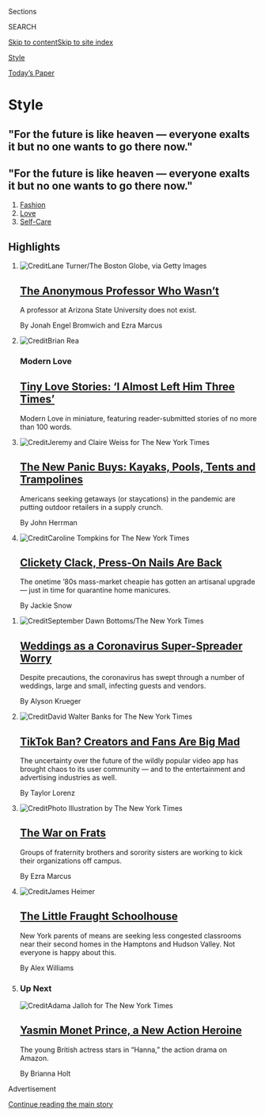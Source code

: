 <div id="app">

<div>

<div class="NYTAppHideMasthead css-zz1s19 e1suatyy0">

<div class="section css-ui9rw0 e1suatyy2">

<div class="css-11hrj97 er09x8g0">

<div class="css-6n7j50">

</div>

<span class="css-1dv1kvn">Sections</span>

<div class="css-10488qs">

<span class="css-1dv1kvn">SEARCH</span>

</div>

[Skip to content](#site-content)[Skip to site
index](#site-index)

</div>

<div id="masthead-section-label" class="css-1fnb9ct eaxe0e00">

[Style](https://www.nytimes3xbfgragh.onion/section/style)

</div>

<div class="css-10698na e1huz5gh0">

</div>

</div>

<div id="masthead-bar-one" class="section hasLinks css-15hmgas e1csuq9d3">

<div class="css-uqyvli e1csuq9d0">

</div>

<div class="css-1uqjmks e1csuq9d1">

</div>

<div class="css-9e9ivx">

[](https://myaccount.nytimes3xbfgragh.onion/auth/login?response_type=cookie&client_id=vi)

</div>

<div class="css-1bvtpon e1csuq9d2">

[Today’s
Paper](https://www.nytimes3xbfgragh.onion/section/todayspaper)

</div>

</div>

</div>

</div>

<div data-aria-hidden="false">

<div id="site-content" data-role="main">

<div id="collection-style" class="section css-15h4p1b e9abtgs0">

<div class="css-1j21atc e1svk9qx1">

<div class="css-fmiefx e1svk9qx2">

<div class="css-1hk7r2m eu54l5x0">

<div id="sponsor-wrapper" class="css-7a1pgi eaca97t0" type="sponsor" hidden="">

<div id="sponsor-slug" class="css-1l4mleb eaca97t1" hidden="">

Supported by

</div>

[Continue reading the main
story](#after-sponsor)

<div id="sponsor" class="ad sponsor-wrapper" style="text-align:left;height:100%;display:block">

</div>

<div id="after-sponsor">

</div>

</div>

</div>

</div>

<div class="css-nfcc9b e1svk9qx3">

<div class="css-vl9dhg e1svk9qx5">

<div class="css-1nrhkj6 e1svk9qx6">

# Style

<div class="follow-button-placeholder" data-collection-id="">

</div>

</div>

## <span>"For the future is like heaven — everyone exalts it but no one wants to go there now."</span>

</div>

</div>

## <span>"For the future is like heaven — everyone exalts it but no one wants to go there now."</span>

</div>

1.  [Fashion](/section/fashion)
2.  [Love](/section/style/love)
3.  [Self-Care](/section/style/self-care)

<div class="css-4svvz1 ekkqrpp0">

<div id="collection-highlights-container" class="section css-18l1u7x e46isfb1">

<div class="template-1 css-gfgt40 ekkqrpp1">

## Highlights

1.  ![<span class="css-kvjpws e1oaj3zl2"><span class="css-1dv1kvn">Credit</span>Lane
    Turner/The Boston Globe, via Getty
    Images</span>](https://static01.graylady3jvrrxbe.onion/images/2020/08/04/fashion/04McLaughlin/04McLaughlin-jumbo.jpg)
    
    <div class="css-gjijuv">
    
    ## [The Anonymous Professor Who Wasn’t](/2020/08/04/style/college-coronavirus-hoax.html)
    
    A professor at Arizona State University does not
    exist.
    
    <span class="css-me3p27"></span><span class="css-1dydysp e4e4i5l3"></span><span class="css-9voj2j">By
    <span class="css-1baulvz" itemprop="name">Jonah Engel
    Bromwich</span> and
    <span class="css-1baulvz last-byline" itemprop="name">Ezra
    Marcus</span></span>
    
    </div>

2.  ![<span class="css-1nk1g0h e1oaj3zl2"><span class="css-1dv1kvn">Credit</span>Brian
    Rea</span>](https://static01.graylady3jvrrxbe.onion/images/2020/07/29/fashion/00TINYLOVE-ILLO2/00TINYLOVE-ILLO2-videoLarge.jpg)
    
    <div class="css-10wtrbd">
    
    ### Modern Love
    
    ## [Tiny Love Stories: ‘I Almost Left Him Three Times’](/2020/08/04/style/tiny-modern-love-stories-coronavirus-i-almost-left-him.html)
    
    Modern Love in miniature, featuring reader-submitted stories of no
    more than 100
    words.
    
    <span class="css-me3p27"></span>
    
    </div>

3.  ![<span class="css-1nk1g0h e1oaj3zl2"><span class="css-1dv1kvn">Credit</span>Jeremy
    and Claire Weiss for The New York
    Times</span>](https://static01.graylady3jvrrxbe.onion/images/2020/08/06/fashion/03BACKORDER1/03BACKORDER1-videoLarge.jpg)
    
    <div class="css-10wtrbd">
    
    ## [The New Panic Buys: Kayaks, Pools, Tents and Trampolines](/2020/08/04/style/outdoor-camping-gear-pools-backordered.html)
    
    Americans seeking getaways (or staycations) in the pandemic are
    putting outdoor retailers in a supply
    crunch.
    
    <span class="css-me3p27"></span><span class="css-1dydysp e4e4i5l3"></span><span class="css-9voj2j">By
    <span class="css-1baulvz last-byline" itemprop="name">John
    Herrman</span></span>
    
    </div>

4.  ![<span class="css-1nk1g0h e1oaj3zl2"><span class="css-1dv1kvn">Credit</span>Caroline
    Tompkins for The New York
    Times</span>](https://static01.graylady3jvrrxbe.onion/images/2020/08/04/fashion/04PRESSONNAILS3/merlin_175247889_e509bacb-806f-4895-b166-3e77f82a0e0d-videoLarge.jpg)
    
    <div class="css-10wtrbd">
    
    ## [Clickety Clack, Press-On Nails Are Back](/2020/08/04/style/self-care/press-on-nails.html)
    
    The onetime ’80s mass-market cheapie has gotten an artisanal upgrade
    — just in time for quarantine home
    manicures.
    
    <span class="css-me3p27"></span><span class="css-1dydysp e4e4i5l3"></span><span class="css-9voj2j">By
    <span class="css-1baulvz last-byline" itemprop="name">Jackie
    Snow</span></span>
    
    </div>

</div>

<div class="css-1xdhyk6 e46isfb0">

<div class="css-zk12ih ef6si7p0">

1.  ![<span class="css-1hhnwbi e1oaj3zl2"><span class="css-1dv1kvn">Credit</span>September
    Dawn Bottoms/The New York
    Times</span>](https://static01.graylady3jvrrxbe.onion/images/2020/07/28/fashion/00CovidSpreadingWeddings1/00CovidSpreadingWeddings1-videoLarge.jpg)
    
    <div class="css-10wtrbd">
    
    ## [Weddings as a Coronavirus Super-Spreader Worry](/2020/08/04/fashion/weddings/weddings-as-covid-super-spreaders.html)
    
    Despite precautions, the coronavirus has swept through a number of
    weddings, large and small, infecting guests and
    vendors.
    
    <span class="css-me3p27"></span><span class="css-1dydysp e4e4i5l3"></span><span class="css-9voj2j">By
    <span class="css-1baulvz last-byline" itemprop="name">Alyson
    Krueger</span></span>
    
    </div>

2.  ![<span class="css-1hhnwbi e1oaj3zl2"><span class="css-1dv1kvn">Credit</span>David
    Walter Banks for The New York
    Times</span>](https://static01.graylady3jvrrxbe.onion/images/2020/08/03/fashion/03TIKTOK-BAN-jp/03TIKTOK-BAN-jp-videoLarge-v2.jpg)
    
    <div class="css-10wtrbd">
    
    ## [TikTok Ban? Creators and Fans Are Big Mad](/2020/08/02/style/tiktok-ban-threat-trump.html)
    
    The uncertainty over the future of the wildly popular video app has
    brought chaos to its user community — and to the entertainment and
    advertising industries as
    well.
    
    <span class="css-me3p27"></span><span class="css-1dydysp e4e4i5l3"></span><span class="css-9voj2j">By
    <span class="css-1baulvz last-byline" itemprop="name">Taylor
    Lorenz</span></span>
    
    </div>

3.  ![<span class="css-1hhnwbi e1oaj3zl2"><span class="css-1dv1kvn">Credit</span>Photo
    Illustration by The New York
    Times</span>](https://static01.graylady3jvrrxbe.onion/images/2020/08/02/fashion/01abolishfrats-promo/01abolishfrats-promo-videoLarge.jpg)
    
    <div class="css-10wtrbd">
    
    ## [The War on Frats](/2020/08/01/style/abolish-greek-life-college-frat-racism.html)
    
    Groups of fraternity brothers and sorority sisters are working to
    kick their organizations off
    campus.
    
    <span class="css-me3p27"></span><span class="css-1dydysp e4e4i5l3"></span><span class="css-9voj2j">By
    <span class="css-1baulvz last-byline" itemprop="name">Ezra
    Marcus</span></span>
    
    </div>

4.  ![<span class="css-1hhnwbi e1oaj3zl2"><span class="css-1dv1kvn">Credit</span>James
    Heimer</span>](https://static01.graylady3jvrrxbe.onion/images/2020/08/02/fashion/02HAMPTONS-SCHOOL1/02HAMPTONS-SCHOOL1-videoLarge.jpg)
    
    <div class="css-10wtrbd">
    
    ## [The Little Fraught Schoolhouse](/2020/08/01/style/wealthy-rich-parents-coronavirus-schools-hamptons.html)
    
    New York parents of means are seeking less congested classrooms near
    their second homes in the Hamptons and Hudson Valley. Not everyone
    is happy about
    this.
    
    <span class="css-me3p27"></span><span class="css-1dydysp e4e4i5l3"></span><span class="css-9voj2j">By
    <span class="css-1baulvz last-byline" itemprop="name">Alex
    Williams</span></span>
    
    </div>

5.  ### Up Next
    
    ![<span class="css-1hhnwbi e1oaj3zl2"><span class="css-1dv1kvn">Credit</span>Adama
    Jalloh for The New York
    Times</span>](https://static01.graylady3jvrrxbe.onion/images/2020/08/02/fashion/31upnext-prince2/31upnext-prince2-videoLarge.jpg)
    
    <div class="css-10wtrbd">
    
    ## [Yasmin Monet Prince, a New Action Heroine](/2020/08/01/style/yasmin-monet-prince-a-new-action-heroine.html)
    
    The young British actress stars in “Hanna,” the action drama on
    Amazon.
    
    <span class="css-me3p27"></span><span class="css-1dydysp e4e4i5l3"></span><span class="css-9voj2j">By
    <span class="css-1baulvz last-byline" itemprop="name">Brianna
    Holt</span></span>
    
    </div>

</div>

</div>

</div>

<div id="mid1-wrapper" class="css-1mn4oms eaca97t0" type="rank">

<div id="mid1-slug" class="css-1tag3rd eaca97t1">

Advertisement

</div>

[Continue reading the main
story](#after-mid1)

<div id="mid1" class="ad mid1-wrapper" style="text-align:center;height:100%;display:block">

</div>

<div id="after-mid1">

</div>

</div>

<div class="section 5-band css-jhqenn ep7jkp60">

## [NYT Parenting](/spotlight/parenting)

[More in NYT Parenting
    »](/spotlight/parenting)

1.  ![<span class="css-1hhnwbi e1oaj3zl2"><span class="css-1dv1kvn">Credit</span></span>](https://static01.graylady3jvrrxbe.onion/images/2020/06/18/autossell/Screen-Shot-2020-06-16-at-1/Screen-Shot-2020-06-16-at-1-videoLarge.png)
    
    <div class="css-10wtrbd">
    
    ## [How to Entertain Your Kids This Summer? Maybe Don’t](/2020/06/18/arts/kids-summer-activities-virus.html)
    
    You can keep your family safe and sane by encouraging old-school
    play, embarking on some D.I.Y. projects and, yes, even embracing
    boredom.
    
    <span class="css-me3p27"></span><span class="css-1dydysp e4e4i5l3"></span><span class="css-9voj2j">By
    <span class="css-1baulvz last-byline" itemprop="name">Alexis
    Soloski</span></span>
    
    </div>

2.  ![<span class="css-1hhnwbi e1oaj3zl2"><span class="css-1dv1kvn">Credit</span>Ken
    Howard/Metropolitan
    Opera</span>](https://static01.graylady3jvrrxbe.onion/images/2020/06/19/arts/kids-camp1/kids-camp1-videoLarge.jpg)
    
    <div class="css-10wtrbd">
    
    ## [Considering Camp? Bunkmates Are Out, but Creativity Reigns](/2020/06/18/arts/kids-summer-camps-virtual.html)
    
    There may not be group hikes and s’mores, but that doesn’t mean
    there won’t be adventure, songs, comedy, art and dance. Here are
    some programs taking place
    online.
    
    <span class="css-me3p27"></span><span class="css-1dydysp e4e4i5l3"></span><span class="css-9voj2j">By
    <span class="css-1baulvz last-byline" itemprop="name">Laurel
    Graeber</span></span>
    
    </div>

3.  ![<span class="css-1hhnwbi e1oaj3zl2"><span class="css-1dv1kvn">Credit</span>Carol
    Rosegg</span>](https://static01.graylady3jvrrxbe.onion/images/2020/06/19/arts/18kids-theater-2/18kids-theater-2-videoLarge.jpg)
    
    <div class="css-10wtrbd">
    
    ## [While Theaters Are Dark, These Virtual Stages Deliver Actual Fun](/2020/06/18/theater/kids-summer-theater-virtual.html)
    
    From shows based on children’s books to productions that introduce
    children to global cultures, companies are offering a range of
    options.
    
    <span class="css-me3p27"></span><span class="css-1dydysp e4e4i5l3"></span><span class="css-9voj2j">By
    <span class="css-1baulvz last-byline" itemprop="name">Laurel
    Graeber</span></span>
    
    </div>

4.  ![<span class="css-1hhnwbi e1oaj3zl2"><span class="css-1dv1kvn">Credit</span>Amber
    Ren</span>](https://static01.graylady3jvrrxbe.onion/images/2020/06/19/arts/00kids-museums-carle/00kids-museums-carle-videoLarge.jpg)
    
    <div class="css-10wtrbd">
    
    ## [Digital Field Trips: Museum Adventures Abound for Kids](/2020/06/18/arts/design/kids-museums-summer-virus.html)
    
    Cultural institutions are finding creative ways to engage young
    visitors virtually this summer, and many of the offerings are
    free.
    
    <span class="css-me3p27"></span><span class="css-1dydysp e4e4i5l3"></span><span class="css-9voj2j">By
    <span class="css-1baulvz last-byline" itemprop="name">Laurel
    Graeber</span></span>
    
    </div>

5.  ![<span class="css-1hhnwbi e1oaj3zl2"><span class="css-1dv1kvn">Credit</span>Adriana
    Bellet</span>](https://static01.graylady3jvrrxbe.onion/images/2020/06/17/multimedia/17parenting-NL-vacuum/17parenting-NL-vacuum-videoLarge.jpg)
    
    <div class="css-10wtrbd">
    
    ## [When Impulse Buys Make You Feel Safe](/2020/06/17/parenting/virus-impulse-buys.html)
    
    A toddler-sized vacuum can’t fix the world. But it can make my kid
    smile, and help soothe my
    uncertainty.
    
    <span class="css-me3p27"></span><span class="css-1dydysp e4e4i5l3"></span><span class="css-9voj2j">By
    <span class="css-1baulvz last-byline" itemprop="name">Kaitlyn
    Greenidge</span></span>
    
    </div>

</div>

<div class="section 5-band css-jhqenn ep7jkp60">

## [Love](/section/fashion/weddings)

[More in Love
    »](/section/fashion/weddings)

1.  ![<span class="css-1hhnwbi e1oaj3zl2"><span class="css-1dv1kvn">Credit</span>September
    Dawn Bottoms/The New York
    Times</span>](https://static01.graylady3jvrrxbe.onion/images/2020/07/28/fashion/00CovidSpreadingWeddings1/00CovidSpreadingWeddings1-videoLarge.jpg)
    
    <div class="css-10wtrbd">
    
    ## [Weddings as a Coronavirus Super-Spreader Worry](/2020/08/04/fashion/weddings/weddings-as-covid-super-spreaders.html)
    
    Despite precautions, the coronavirus has swept through a number of
    weddings, large and small, infecting guests and
    vendors.
    
    <span class="css-me3p27"></span><span class="css-1dydysp e4e4i5l3"></span><span class="css-9voj2j">By
    <span class="css-1baulvz last-byline" itemprop="name">Alyson
    Krueger</span></span>
    
    </div>

2.  ![<span class="css-1hhnwbi e1oaj3zl2"><span class="css-1dv1kvn">Credit</span>Sydney
    Shrewsbury</span>](https://static01.graylady3jvrrxbe.onion/images/2020/08/02/fashion/00VOWS-MackinacIsland-03/00VOWS-MackinacIsland-03-videoLarge.jpg)
    
    <div class="css-10wtrbd">
    
    ## [Their Very Own Loving Story](/2020/07/31/fashion/weddings/Renee-Knake-and-Wallace-Jefferson-wed-tribute-to-Lovings-before-them.html)
    
    Renee Knake and Wallace B. Jefferson, both lawyers, are grateful to
    Mildred Loving and Richard Loving for challenging interracial
    marriage laws in the
    1960s.
    
    <span class="css-me3p27"></span><span class="css-1dydysp e4e4i5l3"></span><span class="css-9voj2j">By
    <span class="css-1baulvz last-byline" itemprop="name">Brianna
    Holt</span></span>
    
    </div>

3.  ![<span class="css-1hhnwbi e1oaj3zl2"><span class="css-1dv1kvn">Credit</span></span>](https://static01.graylady3jvrrxbe.onion/images/2020/08/02/fashion/00LIVE-STREAM-WED-COMBO/00LIVE-STREAM-WED-COMBO-videoLarge.jpg)
    
    <div class="css-10wtrbd">
    
    ## [Livestream Your Wedding Like a Pro](/2020/07/28/fashion/weddings/livestream-your-wedding-like-a-pro.html)
    
    These gadgets will help you improve the production quality and
    create memorable experiences for you and your digital
    guests.
    
    <span class="css-me3p27"></span><span class="css-1dydysp e4e4i5l3"></span><span class="css-9voj2j">By
    <span class="css-1baulvz last-byline" itemprop="name">Daniel
    Bortz</span></span>
    
    </div>

4.  ![<span class="css-1hhnwbi e1oaj3zl2"><span class="css-1dv1kvn">Credit</span>Jose
    A. Alvarado Jr. for The New York
    Times</span>](https://static01.graylady3jvrrxbe.onion/images/2020/07/26/fashion/24Vows-ModelActivist1/merlin_173908452_121834c5-2ab7-4830-bedd-1c85133e89a7-videoLarge.jpg)
    
    <div class="css-10wtrbd">
    
    ## [Next Stop: Marriage](/2020/07/24/fashion/weddings/Sara-Ziff-marries-Reed-Young-at-train-station.html)
    
    Sara Ziff and Reed Young met on a train platform. They hit it off,
    but neither expected much from the encounter and said their goodbyes
    without an introduction. Four months later they matched on a dating
    app.
    
    <span class="css-me3p27"></span><span class="css-1dydysp e4e4i5l3"></span><span class="css-9voj2j">By
    <span class="css-1baulvz last-byline" itemprop="name">Tammy La
    Gorce</span></span>
    
    </div>

5.  ![<span class="css-1hhnwbi e1oaj3zl2"><span class="css-1dv1kvn">Credit</span>Anna
    Godeassi</span>](https://static01.graylady3jvrrxbe.onion/images/2020/07/10/fashion/00NOT-ENGAGED/00NOT-ENGAGED-videoLarge.jpg)
    
    <div class="css-10wtrbd">
    
    ## [Me, My Relationship and PTSD](/2020/07/25/fashion/weddings/me-my-relationship-and-ptsd.html)
    
    Past and present find their place as a couple wades through what
    their future holds. And it’s all
    OK.
    
    <span class="css-me3p27"></span><span class="css-1dydysp e4e4i5l3"></span><span class="css-9voj2j">By
    <span class="css-1baulvz last-byline" itemprop="name">Caira
    Conner</span></span>
    
    </div>

</div>

<div id="mid2-wrapper" class="css-1mn4oms eaca97t0" type="rank">

<div id="mid2-slug" class="css-1tag3rd eaca97t1">

Advertisement

</div>

[Continue reading the main
story](#after-mid2)

<div id="mid2" class="ad mid2-wrapper" style="text-align:center;height:100%;display:block">

</div>

<div id="after-mid2">

</div>

</div>

<div class="section 5-band css-jhqenn ep7jkp60">

## [Designer DIY](/issue/fashion/2020/06/19/designer-diy)

[More in Designer DIY
    »](/issue/fashion/2020/06/19/designer-diy)

1.  ![<span class="css-1hhnwbi e1oaj3zl2"><span class="css-1dv1kvn">Credit</span></span>](https://static01.graylady3jvrrxbe.onion/images/2020/06/25/fashion/23DIYDESIGNERS-OWENS/23DIYDESIGNERS-OWENS-videoLarge.jpg)
    
    <div class="css-10wtrbd">
    
    ## [Rick Owens Stitches a Souvenir](/2020/06/23/style/DIY-sewing-rick-owens-stitches-a-souvenir.html)
    
    In the latest installment of our Designer D.I.Y. series, the
    designer embroiders a lover’s
    hankie.
    
    <span class="css-me3p27"></span><span class="css-1dydysp e4e4i5l3"></span><span class="css-9voj2j">By
    <span class="css-1baulvz" itemprop="name">Guy Trebay</span> and
    <span class="css-1baulvz last-byline" itemprop="name">Samantha
    Hahn</span></span>
    
    </div>

2.  ![<span class="css-1hhnwbi e1oaj3zl2"><span class="css-1dv1kvn">Credit</span>via
    Irene
    Neuwirth</span>](https://static01.graylady3jvrrxbe.onion/images/2020/06/18/fashion/17DIYDESIGNERS-NEUWIRTH-5/merlin_172684122_6267487a-183f-435c-aab3-783daa33b51d-videoLarge.jpg)
    
    <div class="css-10wtrbd">
    
    ## [Irene Neuwirth Makes a Flower Necklace Out of Paper](/2020/06/17/style/paper-flower-necklace-DIY.html)
    
    The Los Angeles jeweler goes outside the box for her latest
    creation, part of our Designer D.I.Y.
    series.
    
    <span class="css-me3p27"></span><span class="css-1dydysp e4e4i5l3"></span><span class="css-9voj2j">By
    <span class="css-1baulvz last-byline" itemprop="name">Jessica
    Testa</span></span>
    
    </div>

3.  ![<span class="css-1hhnwbi e1oaj3zl2"><span class="css-1dv1kvn">Credit</span></span>](https://static01.graylady3jvrrxbe.onion/images/2020/06/04/fashion/03DIYDESIGNERS-RODARTE/03DIYDESIGNERS-RODARTE-videoLarge.jpg)
    
    <div class="css-10wtrbd">
    
    ## [How to Make a Dish Towel Tote Bag, With Rodarte](/2020/06/02/style/dish-towel-tote-bag.html)
    
    Laura and Kate Mulleavy show us how to turn kitchen towels and
    costume jewelry into a
    carry-all.
    
    <span class="css-me3p27"></span><span class="css-1dydysp e4e4i5l3"></span><span class="css-9voj2j">By
    <span class="css-1baulvz" itemprop="name">Vanessa Friedman</span>
    and <span class="css-1baulvz last-byline" itemprop="name">Samantha
    Hahn</span></span>
    
    </div>

4.  ![<span class="css-1hhnwbi e1oaj3zl2"><span class="css-1dv1kvn">Credit</span>Charlie
    Engman</span>](https://static01.graylady3jvrrxbe.onion/images/2020/05/28/fashion/26DIYDESIGNERS-COLLINA-STRADA-shirt/26DIYDESIGNERS-COLLINA-STRADA-shirt-videoLarge-v2.jpg)
    
    <div class="css-10wtrbd">
    
    ## [How to Turn Vegetables Into a Tie-Dye Pattern](/2020/05/27/style/tie-dye-plaid-with-collina-strada.html)
    
    In the latest installment of our Designer D.I.Y. at Home series,
    Hillary Taymour, the creative director of Collina Strada, offers a
    creative use for excess
    beets.
    
    <span class="css-me3p27"></span><span class="css-1dydysp e4e4i5l3"></span><span class="css-9voj2j">By
    <span class="css-1baulvz" itemprop="name">Jessica Testa</span> and
    <span class="css-1baulvz last-byline" itemprop="name">Charlie
    Engman</span></span>
    
    </div>

5.  ![<span class="css-1hhnwbi e1oaj3zl2"><span class="css-1dv1kvn">Credit</span></span>](https://static01.graylady3jvrrxbe.onion/images/2020/05/21/fashion/19DIYDESIGNER-BODEart/19DIYDESIGNER-BODEart-videoLarge-v2.jpg)
    
    <div class="css-10wtrbd">
    
    ## [Emily Bode on How to Make a ‘Sweetheart’ T-Shirt](/2020/05/19/style/emily-bode-sweetheart-t-shirt.html)
    
    The latest installment of our Designer D.I.Y. at Home series teaches
    you how to whip up a present for the significant other you may not
    have seen for a
    while.
    
    <span class="css-me3p27"></span><span class="css-1dydysp e4e4i5l3"></span><span class="css-9voj2j">By
    <span class="css-1baulvz" itemprop="name">Guy Trebay</span> and
    <span class="css-1baulvz last-byline" itemprop="name">Samantha
    Hahn</span></span>
    
    </div>

</div>

<div class="section 5-band css-jhqenn ep7jkp60">

## [Skin Deep](/column/skin-deep)

[More in Skin Deep
    »](/column/skin-deep)

1.  ![<span class="css-1hhnwbi e1oaj3zl2"><span class="css-1dv1kvn">Credit</span></span>](https://static01.graylady3jvrrxbe.onion/images/2020/07/30/fashion/28SKIN-UNSEXY-art/28SKIN-UNSEXY-art-videoLarge.jpg)
    
    <div class="css-10wtrbd">
    
    ## [Can Unsexy Beauty Be Sexy?](/2020/07/28/style/can-unsexy-beauty-be-sexy.html)
    
    A new guard of beauty brands is using slick packaging and candid
    messaging to sell products women were once embarrassed to
    buy.
    
    <span class="css-me3p27"></span><span class="css-1dydysp e4e4i5l3"></span><span class="css-9voj2j">By
    <span class="css-1baulvz last-byline" itemprop="name">Rachel
    Strugatz</span></span>
    
    </div>

2.  ![<span class="css-1hhnwbi e1oaj3zl2"><span class="css-1dv1kvn">Credit</span>via
    Nick
    Barose</span>](https://static01.graylady3jvrrxbe.onion/images/2020/05/28/fashion/27SKIN-EYES-top/27SKIN-EYES-top-videoLarge-v2.jpg)
    
    <div class="css-10wtrbd">
    
    ## [Makeup and the Mask. It’s About the Eyes.](/2020/05/26/style/makeup-and-the-mask-its-about-the-eyes.html)
    
    Some pros share their tips for doing your makeup while
    masking.
    
    <span class="css-me3p27"></span><span class="css-1dydysp e4e4i5l3"></span><span class="css-9voj2j">By
    <span class="css-1baulvz last-byline" itemprop="name">Crystal
    Martin</span></span>
    
    </div>

3.  ![<span class="css-1hhnwbi e1oaj3zl2"><span class="css-1dv1kvn">Credit</span>The
    New York
    Times</span>](https://static01.graylady3jvrrxbe.onion/images/2020/07/14/fashion/14SKIN-BEARDSArt/14SKIN-BEARDSArt-videoLarge.jpg)
    
    <div class="css-10wtrbd">
    
    ## [It’s Long Past Time to Get That Beard Under Control](/2020/07/15/style/its-long-past-time-to-get-that-beard-under-control.html)
    
    Good thing men are warming up to some new
    tools.
    
    <span class="css-me3p27"></span><span class="css-1dydysp e4e4i5l3"></span><span class="css-9voj2j">By
    <span class="css-1baulvz last-byline" itemprop="name">Andrew Adam
    Newman</span></span>
    
    </div>

4.  ![<span class="css-1hhnwbi e1oaj3zl2"><span class="css-1dv1kvn">Credit</span>Agnes
    Ricart</span>](https://static01.graylady3jvrrxbe.onion/images/2020/05/19/fashion/19SKIN-BLUELIGHT/19SKIN-BLUELIGHT-videoLarge.jpg)
    
    <div class="css-10wtrbd">
    
    ## [What Is All of That Screen Time Doing to Your Skin?](/2020/05/20/style/skin-damage-blue-light-what-is-all-of-that-screen-time-doing-to-your-skin.html)
    
    We checked in with experts to learn about the risks of indoor light
    and how we can protect
    ourselves.
    
    <span class="css-me3p27"></span><span class="css-1dydysp e4e4i5l3"></span><span class="css-9voj2j">By
    <span class="css-1baulvz last-byline" itemprop="name">Crystal
    Martin</span></span>
    
    </div>

5.  ![<span class="css-1hhnwbi e1oaj3zl2"><span class="css-1dv1kvn">Credit</span></span>](https://static01.graylady3jvrrxbe.onion/images/2020/03/31/fashion/31virus-roots-topper2/31virus-roots-topper2-videoLarge-v2.jpg)
    
    <div class="css-10wtrbd">
    
    ## [How to Touch Up Your Roots at Home](/2020/03/31/style/how-to-touch-up-your-roots-at-home.html)
    
    Here’s what you should and shouldn’t
    do.
    
    <span class="css-me3p27"></span><span class="css-1dydysp e4e4i5l3"></span><span class="css-9voj2j">By
    <span class="css-1baulvz last-byline" itemprop="name">Crystal
    Martin</span></span>
    
    </div>

</div>

<div id="mid3-wrapper" class="css-1mn4oms eaca97t0" type="rank">

<div id="mid3-slug" class="css-1tag3rd eaca97t1">

Advertisement

</div>

[Continue reading the main
story](#after-mid3)

<div id="mid3" class="ad mid3-wrapper" style="text-align:center;height:100%;display:block">

</div>

<div id="after-mid3">

</div>

</div>

<div class="section 5-band css-jhqenn ep7jkp60">

## [Self-Care](/section/style/self-care)

[More in Self-Care
    »](/section/style/self-care)

1.  ![<span class="css-1hhnwbi e1oaj3zl2"><span class="css-1dv1kvn">Credit</span>Erik
    Carter for The New York
    Times</span>](https://static01.graylady3jvrrxbe.onion/images/2020/08/02/fashion/29BLACK-BOOKCLUBS-promo/29BLACK-BOOKCLUBS-promo-videoLarge-v2.jpg)
    
    <div class="css-10wtrbd">
    
    ## [The Black Book Club Takes It to the Next Level](/2020/07/29/style/self-care/black-book-clubs.html)
    
    Noname and other Black thought leaders have taken what Oprah built
    and made something
    new.
    
    <span class="css-me3p27"></span><span class="css-1dydysp e4e4i5l3"></span><span class="css-9voj2j">By
    <span class="css-1baulvz last-byline" itemprop="name">Iman
    Stevenson</span></span>
    
    </div>

2.  ![<span class="css-1hhnwbi e1oaj3zl2"><span class="css-1dv1kvn">Credit</span></span>](https://static01.graylady3jvrrxbe.onion/images/2020/07/09/fashion/09BLACK-JOURNALISTS-Natelege-Whaley/merlin_174323043_57123aa6-e6ba-46e0-9178-6e1334e3e7b4-videoLarge.jpg)
    
    <div class="css-10wtrbd">
    
    ## [Self-Care for Black Journalists](/2020/07/14/style/self-care/black-journalists.html)
    
    In a news cycle filled with tragedy, much of it disproportionately
    affecting people of color, Black reporters and editors are
    reimagining coping
    strategies.
    
    <span class="css-me3p27"></span><span class="css-1dydysp e4e4i5l3"></span><span class="css-9voj2j">By
    <span class="css-1baulvz last-byline" itemprop="name">Patrice
    Peck</span></span>
    
    </div>

3.  ![<span class="css-1hhnwbi e1oaj3zl2"><span class="css-1dv1kvn">Credit</span>Tony
    Cenicola/The New York
    Times</span>](https://static01.graylady3jvrrxbe.onion/images/2020/07/23/fashion/23SANITIZERS-use-this-one/23SANITIZERS-use-this-one-videoLarge.jpg)
    
    <div class="css-10wtrbd">
    
    ## [These Hand Sanitizers Smell Good, Kill Germs](/2020/07/22/style/these-hand-sanitizers-smell-good-kill-germs.html)
    
    Now that hand sanitizers have become an accessory of the new normal,
    upscale brands are introducing their own portable
    cleansers.
    
    <span class="css-me3p27"></span><span class="css-1dydysp e4e4i5l3"></span><span class="css-9voj2j">By
    <span class="css-1baulvz last-byline" itemprop="name">Rachel
    Felder</span></span>
    
    </div>

4.  ![<span class="css-1hhnwbi e1oaj3zl2"><span class="css-1dv1kvn">Credit</span>Rose
    Wong</span>](https://static01.graylady3jvrrxbe.onion/images/2020/07/26/multimedia/26ah-beauty/26ah-beauty-videoLarge.jpg)
    
    <div class="css-10wtrbd">
    
    ## [Shed Your Quarantine Skin (and Hair and Nails), Safely](/2020/07/25/at-home/coronavirus-salons.html)
    
    If you venture out for a treatment or trim, you might encounter
    plexiglass barriers, tons of cleaning supplies, fewer clients at a
    time and higher
    prices.
    
    <span class="css-me3p27"></span><span class="css-1dydysp e4e4i5l3"></span><span class="css-9voj2j">By
    <span class="css-1baulvz last-byline" itemprop="name">Katherine
    Cusumano</span></span>
    
    </div>

5.  ![<span class="css-1hhnwbi e1oaj3zl2"><span class="css-1dv1kvn">Credit</span></span>](https://static01.graylady3jvrrxbe.onion/images/2020/07/30/fashion/28SKIN-UNSEXY-art/28SKIN-UNSEXY-art-videoLarge.jpg)
    
    <div class="css-10wtrbd">
    
    ## [Can Unsexy Beauty Be Sexy?](/2020/07/28/style/can-unsexy-beauty-be-sexy.html)
    
    A new guard of beauty brands is using slick packaging and candid
    messaging to sell products women were once embarrassed to
    buy.
    
    <span class="css-me3p27"></span><span class="css-1dydysp e4e4i5l3"></span><span class="css-9voj2j">By
    <span class="css-1baulvz last-byline" itemprop="name">Rachel
    Strugatz</span></span>
    
    </div>

</div>

<div class="section 5-band css-jhqenn ep7jkp60">

## [Binge Read Featured Couples](/spotlight/wedding-announcements)

[More in Binge Read Featured Couples
»](/spotlight/wedding-announcements)

1.  ![<span class="css-1hhnwbi e1oaj3zl2"><span class="css-1dv1kvn">Credit</span>Selcoulth
    Photography</span>](https://static01.graylady3jvrrxbe.onion/images/2020/06/14/fashion/weddings/14WIKUM/merlin_173335650_2a75e1bf-cd95-4130-986b-33a570beaf42-videoLarge.jpg)
    
    <div class="css-10wtrbd">
    
    ## [Michelle Wikum, Walker Williams](/2020/06/14/fashion/weddings/michelle-wikum-walker-williams.html)
    
    The couple met through Tinder in
    2018.
    
    <span class="css-me3p27"></span><span class="css-1dydysp e4e4i5l3"></span><span class="css-9voj2j">By
    <span class="css-1baulvz last-byline" itemprop="name">Nina
    Reyes</span></span>
    
    </div>

2.  ![<span class="css-1hhnwbi e1oaj3zl2"><span class="css-1dv1kvn">Credit</span>Alicia
    Ann
    Photographers</span>](https://static01.graylady3jvrrxbe.onion/images/2020/05/17/multimedia/17TbeileLaw1/17TbeileLaw1-videoLarge.jpg)
    
    <div class="css-10wtrbd">
    
    ## [Ayelet Bentley, Samuel Tbeile](/2020/05/17/fashion/weddings/ayelet-bentley-samuel-tbeile.html)
    
    They met in college and became a couple about a year later while on
    a Birthright Israel
    trip.
    
    <span class="css-me3p27"></span>
    
    </div>

3.  ![<span class="css-1hhnwbi e1oaj3zl2"><span class="css-1dv1kvn">Credit</span></span>](https://static01.graylady3jvrrxbe.onion/images/2020/05/17/multimedia/17SuSchultz1/17SuSchultz1-videoLarge.jpg)
    
    <div class="css-10wtrbd">
    
    ## [Kathy Su, Eric Schultz](/2020/05/17/fashion/weddings/kathy-su-eric-schultz.html)
    
    The couple met in 2017 through OkCupid and had their first date at a
    whiskey bar in New
    York.
    
    <span class="css-me3p27"></span>
    
    </div>

4.  ![<span class="css-1hhnwbi e1oaj3zl2"><span class="css-1dv1kvn">Credit</span>Jason,
    Concept
    Photography</span>](https://static01.graylady3jvrrxbe.onion/images/2020/05/10/multimedia/10HammarskjoldLemmon1/10HammarskjoldLemmon1-videoLarge.jpg)
    
    <div class="css-10wtrbd">
    
    ## [Victoria Hammarskjold, George Lemmon III](/2020/05/10/fashion/weddings/victoria-hammarskjold-george-lemmon-iii.html)
    
    The couple met and began dating as high-school
    students.
    
    <span class="css-me3p27"></span>
    
    </div>

5.  ![<span class="css-1hhnwbi e1oaj3zl2"><span class="css-1dv1kvn">Credit</span>Paul
    Blackmore</span>](https://static01.graylady3jvrrxbe.onion/images/2020/04/26/multimedia/26DowdHerzberg1/26DowdHerzberg1-videoLarge.jpg)
    
    <div class="css-10wtrbd">
    
    ## [Emily Herzberg, Samuel Dowd](/2020/04/26/fashion/weddings/emily-herzberg-samuel-dowd.html)
    
    The couple met on the dating app Bumble, and, boldly, spent their
    second and third dates answering “36 questions that lead to love.”
    
    <span class="css-me3p27"></span>
    
    </div>

</div>

<div id="mid4-wrapper" class="css-1mn4oms eaca97t0" type="rank">

<div id="mid4-slug" class="css-1tag3rd eaca97t1">

Advertisement

</div>

[Continue reading the main
story](#after-mid4)

<div id="mid4" class="ad mid4-wrapper" style="text-align:center;height:100%;display:block">

</div>

<div id="after-mid4">

</div>

</div>

<div class="section 5-band css-jhqenn ep7jkp60">

## [Modern Love](/column/modern-love)

[More in Modern Love
    »](/column/modern-love)

1.  ![<span class="css-1hhnwbi e1oaj3zl2"><span class="css-1dv1kvn">Credit</span>Brian
    Rea</span>](https://static01.graylady3jvrrxbe.onion/images/2020/08/02/fashion/02MODERN-FARM/02MODERN-FARM-videoLarge.jpg)
    
    <div class="css-10wtrbd">
    
    ## [Spending My Tenderness on Animals](/2020/07/31/style/modern-love-spending-tenderness-on-animals.html)
    
    As a vulnerable girl at a remote commune, I sought solace from
    horses, goats, even a bear cub. Today’s dark times have sent me
    their way
    again.
    
    <span class="css-me3p27"></span><span class="css-1dydysp e4e4i5l3"></span><span class="css-9voj2j">By
    <span class="css-1baulvz last-byline" itemprop="name">Bethany Groff
    Dorau</span></span>
    
    </div>

2.  ![<span class="css-1hhnwbi e1oaj3zl2"><span class="css-1dv1kvn">Credit</span>Brian
    Rea</span>](https://static01.graylady3jvrrxbe.onion/images/2020/07/29/fashion/00TINYLOVE-ILLO5/00TINYLOVE-ILLO5-videoLarge.jpg)
    
    <div class="css-10wtrbd">
    
    ## [Tiny Love Stories: ‘My Parents Never Called’](/2020/07/28/style/tiny-modern-love-stories-coronavirus-my-parents-never-called.html)
    
    Modern Love in miniature, featuring reader-submitted stories of no
    more than 100
    words.
    
    <span class="css-me3p27"></span>
    
    </div>

3.  ![<span class="css-1hhnwbi e1oaj3zl2"><span class="css-1dv1kvn">Credit</span>Brian
    Rea</span>](https://static01.graylady3jvrrxbe.onion/images/2020/07/26/fashion/26MODERN-ORPHANAGE/26MODERN-ORPHANAGE-videoLarge.jpg)
    
    <div class="css-10wtrbd">
    
    ## [Why Did She Leave Me There?](/2020/07/24/style/modern-love-adoption-vietnam-why-did-she-leave-me-there.html)
    
    A young man returns to the Vietnamese orphanage he had spent 25
    years trying to
    forget.
    
    <span class="css-me3p27"></span><span class="css-1dydysp e4e4i5l3"></span><span class="css-9voj2j">By
    <span class="css-1baulvz last-byline" itemprop="name">Kacey Vu
    Shap</span></span>
    
    </div>

4.  ![<span class="css-1hhnwbi e1oaj3zl2"><span class="css-1dv1kvn">Credit</span>Brian
    Rea</span>](https://static01.graylady3jvrrxbe.onion/images/2020/07/06/fashion/06TINYLOVE-illo1/06TINYLOVE-illo1-videoLarge.jpg)
    
    <div class="css-10wtrbd">
    
    ## [Tiny Love Stories: ‘Monogamous Birds of N.Y.C.’](/2020/07/21/style/tiny-modern-love-stories-coronavirus-monogamous-birds-of-nyc.html)
    
    Modern Love in miniature, featuring reader-submitted stories of no
    more than 100
    words.
    
    <span class="css-me3p27"></span>
    
    </div>

5.  ![<span class="css-1hhnwbi e1oaj3zl2"><span class="css-1dv1kvn">Credit</span>Brian
    Rea</span>](https://static01.graylady3jvrrxbe.onion/images/2020/07/19/fashion/19MODERN-DATINGAPP/19MODERN-DATINGAPP-videoLarge.jpg)
    
    <div class="css-10wtrbd">
    
    ## [Trying to Feel Love-Worthy (While Working for a Dating App)](/2020/07/17/style/modern-love-feel-love-worthy-working-for-dating-app.html)
    
    Being awash in romantic complaints has left me — a Black woman who’s
    had heartache — feeling dismayed but
    hopeful.
    
    <span class="css-me3p27"></span><span class="css-1dydysp e4e4i5l3"></span><span class="css-9voj2j">By
    <span class="css-1baulvz last-byline" itemprop="name">Loré
    Yessuff</span></span>
    
    </div>

</div>

<div class="section 5-band css-jhqenn ep7jkp60">

## [Consumption: How we buy, exploit and reuse.](/issue/fashion/2019/12/16/consumption)

[More in Consumption: How we buy, exploit and reuse.
»](/issue/fashion/2019/12/16/consumption)

1.  ![<span class="css-1hhnwbi e1oaj3zl2"><span class="css-1dv1kvn">Credit</span>Lisa
    Maree Williams for The New York
    Times</span>](https://static01.graylady3jvrrxbe.onion/images/2019/12/17/fashion/17SaturdayNightGirls-top/merlin_162314289_be6d76eb-87d8-40b2-bebb-aff92b5d168d-videoLarge.jpg)
    
    <div class="css-10wtrbd">
    
    ## [What Do Gen Z Shoppers Want? A Cute, Cheap Outfit That Looks Great on Instagram](/2019/12/17/style/fast-fashion-gen-z.html)
    
    Three young women shoppers in three countries talk about what they
    buy, where they buy it and
    why.
    
    <span class="css-me3p27"></span><span class="css-1dydysp e4e4i5l3"></span><span class="css-9voj2j">By
    <span class="css-1baulvz" itemprop="name">Elizabeth Paton</span>,
    <span class="css-1baulvz" itemprop="name">Taylor Lorenz</span> and
    <span class="css-1baulvz last-byline" itemprop="name">Isabella
    Kwai</span></span>
    
    </div>

2.  ![<span class="css-1hhnwbi e1oaj3zl2"><span class="css-1dv1kvn">Credit</span>Jessica
    Pons for The New York
    Times</span>](https://static01.graylady3jvrrxbe.onion/images/2019/12/16/fashion/16fashionnova-cortes-top/16fashionnova-cortes-top-videoLarge-v2.jpg)
    
    <div class="css-10wtrbd">
    
    ## [Fashion Nova’s Secret: Underpaid Workers in Los Angeles Factories](/2019/12/16/business/fashion-nova-underpaid-workers.html)
    
    The online retailer makes fast fashion for the Instagram elite. The
    way many of its garments are made is much less
    glamorous.
    
    <span class="css-me3p27"></span><span class="css-1dydysp e4e4i5l3"></span><span class="css-9voj2j">By
    <span class="css-1baulvz last-byline" itemprop="name">Natalie
    Kitroeff</span></span>
    
    </div>

3.  ![<span class="css-1hhnwbi e1oaj3zl2"><span class="css-1dv1kvn">Credit</span>Kemal
    Jufri for The New York
    Times</span>](https://static01.graylady3jvrrxbe.onion/images/2019/12/19/fashion/19workers-Rumsinah/19workers-Rumsinah-videoLarge.jpg)
    
    <div class="css-10wtrbd">
    
    ## [Who Made Your Clothes?](/2019/12/19/style/garment-workers-around-the-world.html)
    
    Garment workers around the world make everything from luxury
    handbags to fast fashion leggings. Here are some of their
    stories.
    
    <span class="css-me3p27"></span><span class="css-1dydysp e4e4i5l3"></span><span class="css-9voj2j">By
    <span class="css-1baulvz last-byline" itemprop="name">Sanam
    Yar</span></span>
    
    </div>

4.  ![<span class="css-1hhnwbi e1oaj3zl2"><span class="css-1dv1kvn">Credit</span>Fabeha
    Monir for The New York
    Times</span>](https://static01.graylady3jvrrxbe.onion/images/2019/12/18/fashion/18HM-consumption-spinning/merlin_163482792_f01470dd-eb2b-4565-babb-16c17020f161-videoLarge.jpg)
    
    <div class="css-10wtrbd">
    
    ## [H\&M’s Different Kind of Clickbait](/2019/12/18/fashion/hms-supply-chain-transparency.html)
    
    The Swedish retailer now lets customers know where nearly every
    garment it sells is made. Is that
    enough?
    
    <span class="css-me3p27"></span><span class="css-1dydysp e4e4i5l3"></span><span class="css-9voj2j">By
    <span class="css-1baulvz" itemprop="name">Elizabeth Paton</span> and
    <span class="css-1baulvz last-byline" itemprop="name">Sapna
    Maheshwari</span></span>
    
    </div>

5.  ![<span class="css-1hhnwbi e1oaj3zl2"><span class="css-1dv1kvn">Credit</span>Vincent
    Tullo for The New York
    Times</span>](https://static01.graylady3jvrrxbe.onion/images/2019/12/20/fashion/20Ragpicker-promo/20Ragpicker-promo-videoLarge-v2.jpg)
    
    <div class="css-10wtrbd">
    
    ## [The Future Is Trashion](/2019/12/20/style/zero-waste-daniel-trashion.html)
    
    We make too much and buy too much. But maybe there is a way not to
    waste too much. The ragpicker of Brooklyn has an
    idea.
    
    <span class="css-me3p27"></span><span class="css-1dydysp e4e4i5l3"></span><span class="css-9voj2j">By
    <span class="css-1baulvz last-byline" itemprop="name">Vanessa
    Friedman</span></span>
    
    </div>

</div>

<div id="mid5-wrapper" class="css-1mn4oms eaca97t0" type="rank">

<div id="mid5-slug" class="css-1tag3rd eaca97t1">

Advertisement

</div>

[Continue reading the main
story](#after-mid5)

<div id="mid5" class="ad mid5-wrapper" style="text-align:center;height:100%;display:block">

</div>

<div id="after-mid5">

</div>

</div>

<div class="section 5-band css-jhqenn ep7jkp60">

## [Scam or Not](/column/scam-or-not)

[More in Scam or Not
    »](/column/scam-or-not)

1.  ![<span class="css-1hhnwbi e1oaj3zl2"><span class="css-1dv1kvn">Credit</span>Photo
    Illustration by The New York Times; Shutterstock
    (coffee)</span>](https://static01.graylady3jvrrxbe.onion/images/2020/02/14/fashion/14scams-coffee2/14scams-coffee2-videoLarge-v2.jpg)
    
    <div class="css-10wtrbd">
    
    ## [Is Coffee Good for You?](/2020/02/13/style/self-care/coffee-benefits.html)
    
    Yes\! But it depends on the kind of coffee and the
    quantity.
    
    <span class="css-me3p27"></span><span class="css-1dydysp e4e4i5l3"></span><span class="css-9voj2j">By
    <span class="css-1baulvz last-byline" itemprop="name">Dawn
    MacKeen</span></span>
    
    </div>

2.  ![<span class="css-1hhnwbi e1oaj3zl2"><span class="css-1dv1kvn">Credit</span>Photo
    Illustration by The New York
    Times</span>](https://static01.graylady3jvrrxbe.onion/images/2020/01/02/fashion/02scams-keto-1/02scams-keto-1-videoLarge.jpg)
    
    <div class="css-10wtrbd">
    
    ## [What Is the Keto Diet and Does It Work?](/2020/01/02/style/self-care/keto-diet-explained-benefits.html)
    
    Yes. But we don’t know how effective, or for how
    long.
    
    <span class="css-me3p27"></span><span class="css-1dydysp e4e4i5l3"></span><span class="css-9voj2j">By
    <span class="css-1baulvz last-byline" itemprop="name">Dawn
    MacKeen</span></span>
    
    </div>

3.  ![<span class="css-1hhnwbi e1oaj3zl2"><span class="css-1dv1kvn">Credit</span>Photo
    Illustration by The New York Times; Getty Images
    </span>](https://static01.graylady3jvrrxbe.onion/images/2019/12/01/fashion/27scam-probiotics-1/27scam-probiotics-1-videoLarge.jpg)
    
    <div class="css-10wtrbd">
    
    ## [What Are the Benefits of Probiotics?](/2019/11/27/style/self-care/probiotics-benefits.html)
    
    Studies suggest that certain probiotics can help in certain
    contexts. But you will need to do your research. We can
    help.
    
    <span class="css-me3p27"></span><span class="css-1dydysp e4e4i5l3"></span><span class="css-9voj2j">By
    <span class="css-1baulvz last-byline" itemprop="name">Melinda Wenner
    Moyer</span></span>
    
    </div>

4.  ![<span class="css-1hhnwbi e1oaj3zl2"><span class="css-1dv1kvn">Credit</span>Photo
    Illustration by The New York
    Times</span>](https://static01.graylady3jvrrxbe.onion/images/2019/11/22/fashion/22scam-fasting-1/22scam-fasting-1-videoLarge-v2.jpg)
    
    <div class="css-10wtrbd">
    
    ## [What Is Intermittent Fasting and Does It Really Work?](/2019/11/23/style/self-care/intermittent-fasting-benefits.html)
    
    Yes — but fasting offers weight loss similar to any reduction in
    calories. The best diet is the one where you are healthy, hydrated
    and living your best life. If fasting works for you, go for
    it.
    
    <span class="css-me3p27"></span><span class="css-1dydysp e4e4i5l3"></span><span class="css-9voj2j">By
    <span class="css-1baulvz last-byline" itemprop="name">Crystal
    Martin</span></span>
    
    </div>

5.  ![<span class="css-1hhnwbi e1oaj3zl2"><span class="css-1dv1kvn">Credit</span>Photo
    Illustration by The New York Times;
    Shutterstock</span>](https://static01.graylady3jvrrxbe.onion/images/2019/11/06/fashion/06scams-collagen2/06scams-collagen2-videoLarge.jpg)
    
    <div class="css-10wtrbd">
    
    ## [Are There Benefits to Collagen Supplements?](/2019/11/09/style/self-care/collagen-benefits.html)
    
    Maybe\! But get ready for a long-term
    relationship.
    
    <span class="css-me3p27"></span><span class="css-1dydysp e4e4i5l3"></span><span class="css-9voj2j">By
    <span class="css-1baulvz last-byline" itemprop="name">Gabriela
    Ulloa</span></span>
    
    </div>

</div>

<div class="section 5-band css-jhqenn ep7jkp60">

## [The Office: An Analysis](/spotlight/the-office-an-analysis)

[More in The Office: An Analysis
    »](/spotlight/the-office-an-analysis)

1.  ![<span class="css-1hhnwbi e1oaj3zl2"><span class="css-1dv1kvn">Credit</span>Illustration
    by Shannon Lin/The New York
    Times</span>](https://static01.graylady3jvrrxbe.onion/images/2019/09/17/fashion/17office-promo/17office-promo-videoLarge-v3.jpg)
    
    <div class="css-10wtrbd">
    
    ## [The Office: An In-Depth Analysis of Workplace User Behavior](/interactive/2019/09/17/style/the-office.html)
    
    How we love and hate to go to
    work.
    
    <span class="css-me3p27"></span><span class="css-1dydysp e4e4i5l3"></span><span class="css-9voj2j">By
    <span class="css-1baulvz last-byline" itemprop="name">The Styles
    Desk</span></span>
    
    </div>

2.  ![<span class="css-1hhnwbi e1oaj3zl2"><span class="css-1dv1kvn">Credit</span>Illustration
    by Shannon Lin/The New York
    Times</span>](https://static01.graylady3jvrrxbe.onion/images/2019/09/17/fashion/17office-generations-1/17office-generations-1-videoLarge.jpg)
    
    <div class="css-10wtrbd">
    
    ## [Young People Are Going to Save Us All From Office Life](/2019/09/17/style/generation-z-millennials-work-life-balance.html)
    
    Gen Z-ers and millennials have been called lazy and entitled. Could
    they, instead, be among the first to understand the proper role of
    work in
    life?
    
    <span class="css-me3p27"></span><span class="css-1dydysp e4e4i5l3"></span><span class="css-9voj2j">By
    <span class="css-1baulvz" itemprop="name">Claire Cain Miller</span>
    and <span class="css-1baulvz last-byline" itemprop="name">Sanam
    Yar</span></span>
    
    </div>

3.  ![<span class="css-1hhnwbi e1oaj3zl2"><span class="css-1dv1kvn">Credit</span>Illustration
    by Shannon Lin/The New York
    Times</span>](https://static01.graylady3jvrrxbe.onion/images/2019/09/17/fashion/17office-bathroom-1/17office-bathroom-1-videoLarge.png)
    
    <div class="css-10wtrbd">
    
    ## [Women Poop. Sometimes At Work. Get Over It.](/2019/09/17/style/women-poop-at-work.html)
    
    Why must the bathroom continue to be
    fraught?
    
    <span class="css-me3p27"></span><span class="css-1dydysp e4e4i5l3"></span><span class="css-9voj2j">By
    <span class="css-1baulvz" itemprop="name">Jessica Bennett</span> and
    <span class="css-1baulvz last-byline" itemprop="name">Amanda
    McCall</span></span>
    
    </div>

4.  ![<span class="css-1hhnwbi e1oaj3zl2"><span class="css-1dv1kvn">Credit</span>Illustration
    by Shannon Lin/The New York
    Times</span>](https://static01.graylady3jvrrxbe.onion/images/2019/09/17/fashion/17office-smalltalk-1/17office-smalltalk-1-videoLarge-v2.jpg)
    
    <div class="css-10wtrbd">
    
    ## [The Awkward but Essential Art of Office Chitchat](/2019/09/17/style/the-awkward-art-of-office-small-talk.html)
    
    We regret to inform you that you need to make small talk with your
    co-workers. Here’s how to master
    it.
    
    <span class="css-me3p27"></span><span class="css-1dydysp e4e4i5l3"></span><span class="css-9voj2j">By
    <span class="css-1baulvz last-byline" itemprop="name">Lindsay
    Mannering</span></span>
    
    </div>

5.  ![<span class="css-1hhnwbi e1oaj3zl2"><span class="css-1dv1kvn">Credit</span>Johnathon
    Kelso for The New York
    Times</span>](https://static01.graylady3jvrrxbe.onion/images/2019/09/17/fashion/17OFFICE-HQh/17OFFICE-HQh-videoLarge-v2.jpg)
    
    <div class="css-10wtrbd">
    
    ## [They Are What You Eat](/2019/09/17/style/moes-cinnabon-focus-brands.html)
    
    A visit to the headquarters of your favorite mall
    foods.
    
    <span class="css-me3p27"></span><span class="css-1dydysp e4e4i5l3"></span><span class="css-9voj2j">By
    <span class="css-1baulvz last-byline" itemprop="name">Caity
    Weaver</span></span>
    
    </div>

</div>

<div id="mid6-wrapper" class="css-1mn4oms eaca97t0" type="rank">

<div id="mid6-slug" class="css-1tag3rd eaca97t1">

Advertisement

</div>

[Continue reading the main
story](#after-mid6)

<div id="mid6" class="ad mid6-wrapper" style="text-align:center;height:100%;display:block">

</div>

<div id="after-mid6">

</div>

</div>

<div class="section 5-band css-jhqenn ep7jkp60">

## [Scene City](/column/scene-city)

[More in Scene City
    »](/column/scene-city)

1.  ![<span class="css-1hhnwbi e1oaj3zl2"><span class="css-1dv1kvn">Credit</span>Rebecca
    Smeyne for The New York
    Times</span>](https://static01.graylady3jvrrxbe.onion/images/2020/07/12/fashion/22Scene3/merlin_164363121_fa9d308e-394e-4a16-8f10-7775197c8a5e-videoLarge.jpg)
    
    <div class="css-10wtrbd">
    
    ## [Chairing a Gala While Stuck in Mustique](/2020/05/25/style/chairing-a-gala-while-stuck-in-mustique.html)
    
    How Adrienne Arsht, Tonya Lewis Lee and Dee Ocleppo Hilfiger are
    hunkering
    down.
    
    <span class="css-me3p27"></span><span class="css-1dydysp e4e4i5l3"></span><span class="css-9voj2j">By
    <span class="css-1baulvz last-byline" itemprop="name">Ruth La
    Ferla</span></span>
    
    </div>

2.  ![<span class="css-1hhnwbi e1oaj3zl2"><span class="css-1dv1kvn">Credit</span>Nina
    Westervelt for The New York
    Times</span>](https://static01.graylady3jvrrxbe.onion/images/2020/05/10/fashion/08scene4/merlin_167736819_fcb5a6fa-8390-40ab-bd91-7c94ea882193-videoLarge.jpg)
    
    <div class="css-10wtrbd">
    
    ## [Sweatpants and No Caviar](/2020/05/08/style/sweatpants-and-no-caviar.html)
    
    Dennis Basso, Agnes Hsu-Tang and Athena Calderone are finding solace
    outside the big
    city.
    
    <span class="css-me3p27"></span><span class="css-1dydysp e4e4i5l3"></span><span class="css-9voj2j">By
    <span class="css-1baulvz last-byline" itemprop="name">Ruth La
    Ferla</span></span>
    
    </div>

3.  ![<span class="css-1hhnwbi e1oaj3zl2"><span class="css-1dv1kvn">Credit</span>Nina
    Westervelt for The New York
    Times</span>](https://static01.graylady3jvrrxbe.onion/images/2020/05/03/fashion/01scene1/merlin_130090058_f56ed957-e20a-45df-b653-46715ce4a960-videoLarge.jpg)
    
    <div class="css-10wtrbd">
    
    ## [Virtual Galas and ‘Foodathons’](/2020/05/01/style/virtual-galas-and-foodathons.html)
    
    How Billy Eichner, Lizzie Asher and Andrew Saffir are not
    partying.
    
    <span class="css-me3p27"></span><span class="css-1dydysp e4e4i5l3"></span><span class="css-9voj2j">By
    <span class="css-1baulvz last-byline" itemprop="name">Ruth La
    Ferla</span></span>
    
    </div>

4.  ![<span class="css-1hhnwbi e1oaj3zl2"><span class="css-1dv1kvn">Credit</span>Rebecca
    Smeyne for The New York
    Times</span>](https://static01.graylady3jvrrxbe.onion/images/2020/04/05/fashion/03scene1/03scene1-videoLarge.jpg)
    
    <div class="css-10wtrbd">
    
    ## [Zoom Galas and Vlogging](/2020/04/03/style/zoom-galas-and-vlogging.html)
    
    How Larry Milstein, Jill Kargman and Nicky Hilton Rothschild are
    hunkering
    down.
    
    <span class="css-me3p27"></span><span class="css-1dydysp e4e4i5l3"></span><span class="css-9voj2j">By
    <span class="css-1baulvz last-byline" itemprop="name">Ruth La
    Ferla</span></span>
    
    </div>

5.  ![<span class="css-1hhnwbi e1oaj3zl2"><span class="css-1dv1kvn">Credit</span>Rebecca
    Smeyne for The New York
    Times</span>](https://static01.graylady3jvrrxbe.onion/images/2020/03/29/fashion/27scene1/27scene1-videoLarge.jpg)
    
    <div class="css-10wtrbd">
    
    ## [When Black Tie Is Replaced by Plaid Pajamas](/2020/03/27/style/when-black-tie-is-replaced-by-plaid-pajamas.html)
    
    Stacey Bendet, Debbie Bancroft and Wes Gordon are keeping their
    social
    distance.
    
    <span class="css-me3p27"></span><span class="css-1dydysp e4e4i5l3"></span><span class="css-9voj2j">By
    <span class="css-1baulvz last-byline" itemprop="name">Ruth La
    Ferla</span></span>
    
    </div>

</div>

</div>

<div class="css-185go5a e1o5byef0">

<div class="css-15cbhtu">

  - [Latest](#stream-panel)
  - <span class="css-6n7j50">Search</span>
    <div class="control">
    <div class="label-container css-1dv1kvn">
    Search
    </div>
    <div class="css-wm4t3d">
    **<span id="clear-search-input" class="css-1dv1kvn">Clear this text
    input</span>
    </div>
    </div>
    <span class="css-1iovbfw"></span>

<div id="stream-panel" class="section css-8msx5b e1jz0cab1">

<div class="css-13mho3u">

1.  
    
    <div class="css-1cp3ece">
    
    <div class="css-1l4spti">
    
    [](/2020/08/04/health/coronavirus-hotels-infect.html)
    
    <div class="css-79elbk">
    
    ![](https://static01.graylady3jvrrxbe.onion/images/2020/08/05/science/00VIRUS-HOTELS1b/00VIRUS-HOTELS1b-thumbWide.jpg?quality=75&auto=webp&disable=upscale)
    
    </div>
    
    ## Forget Spas and Bars. Hotels Tout Housekeeping to Lure Back Travelers.
    
    Hilton has partnered with Lysol, Four Seasons with Johns Hopkins
    Medicine. But new research shows hotels can be easily contaminated
    by the coronavirus.
    
    <div class="css-1nqbnmb ea5icrr0">
    
    By <span class="css-1n7hynb">Matt
    Richtel</span>
    
    </div>
    
    </div>
    
    <div class="css-1lc2l26 e1xfvim33">
    
    </div>
    
    </div>

2.  
    
    <div class="css-1cp3ece">
    
    <div class="css-1l4spti">
    
    [](/2020/08/04/realestate/upgrade-your-outdoor-space.html)
    
    <div class="css-79elbk">
    
    ![](https://static01.graylady3jvrrxbe.onion/images/2020/08/04/realestate/04wirecutter-outdoors5/04wirecutter-outdoors5-thumbWide.jpg?quality=75&auto=webp&disable=upscale)
    
    </div>
    
    ## 5 Things You Need to Upgrade Your Tiny Outdoor Space
    
    It’s never been more important to make your balcony, terrace, or
    patch of cement cozy and hospitable. Here’s how.
    
    <div class="css-1nqbnmb ea5icrr0">
    
    By <span class="css-1n7hynb">Dorie
    Chevlen</span>
    
    </div>
    
    </div>
    
    <div class="css-1lc2l26 e1xfvim33">
    
    </div>
    
    </div>

3.  
    
    <div class="css-1cp3ece">
    
    <div class="css-1l4spti">
    
    [](/2020/08/04/realestate/harris-faulkner-home-fox-news.html)
    
    <div class="css-79elbk">
    
    ![](https://static01.graylady3jvrrxbe.onion/images/2020/08/09/realestate/04WHATILOVE-FAULKNER-slide-S4NT/04WHATILOVE-FAULKNER-slide-S4NT-thumbWide.jpg?quality=75&auto=webp&disable=upscale)
    
    </div>
    
    ### <span class="css-m70j1g">What I Love</span>
    
    ## Harris Faulkner, Working From Home in Shades of Blue
    
    The Fox News anchor’s mother gave her some decorating advice: ‘Just
    make it beautiful.’ And she’s been trying.
    
    <div class="css-1nqbnmb ea5icrr0">
    
    By <span class="css-1n7hynb">Joanne
    Kaufman</span>
    
    </div>
    
    </div>
    
    <div class="css-1lc2l26 e1xfvim33">
    
    </div>
    
    </div>

4.  
    
    <div class="css-1cp3ece">
    
    <div class="css-1l4spti">
    
    [](/2020/08/04/business/distilleries-hand-sanitizer-pandemic.html)
    
    <div class="css-79elbk">
    
    ![](https://static01.graylady3jvrrxbe.onion/images/2020/07/28/business/00virus-distilleries1/merlin_174824706_9513ed78-510a-479c-84bb-6771cf818c25-thumbWide.jpg?quality=75&auto=webp&disable=upscale)
    
    </div>
    
    ## Distilleries Raced to Make Hand Sanitizer for the Pandemic. No Longer.
    
    Even though coronavirus cases have surged again, craft distilleries
    say the business of making the disinfectant has become more
    difficult.
    
    <div class="css-1nqbnmb ea5icrr0">
    
    By <span class="css-1n7hynb">Kellen
    Browning</span>
    
    </div>
    
    </div>
    
    <div class="css-1lc2l26 e1xfvim33">
    
    </div>
    
    </div>

5.  
    
    <div class="css-1cp3ece">
    
    <div class="css-1l4spti">
    
    [](/2020/08/04/style/outdoor-camping-gear-pools-backordered.html)
    
    <div class="css-79elbk">
    
    ![](https://static01.graylady3jvrrxbe.onion/images/2020/08/06/fashion/03BACKORDER1/03BACKORDER1-thumbWide.jpg?quality=75&auto=webp&disable=upscale)
    
    </div>
    
    ## The New Panic Buys: Kayaks, Pools, Tents and Trampolines
    
    Americans seeking getaways (or staycations) in the pandemic are
    putting outdoor retailers in a supply crunch.
    
    <div class="css-1nqbnmb ea5icrr0">
    
    By <span class="css-1n7hynb">John
    Herrman</span>
    
    </div>
    
    </div>
    
    <div class="css-1lc2l26 e1xfvim33">
    
    </div>
    
    </div>

6.  
    
    <div class="css-1cp3ece">
    
    <div class="css-1l4spti">
    
    [](/2020/08/03/business/tailored-brands-mens-wearhouse-bankruptcy.html)
    
    <div class="css-79elbk">
    
    ![](https://static01.graylady3jvrrxbe.onion/images/2020/06/23/business/00tailored-brands-HFO/merlin_80417494_48f6049a-c9db-44a5-a884-e972884eeed3-thumbWide.jpg?quality=75&auto=webp&disable=upscale)
    
    </div>
    
    ## Men’s Wearhouse Owner Files for Bankruptcy
    
    Tailored Brands, known for its clothing chains Men’s Wearhouse and
    JoS. A. Bank, struggled as the pandemic shut stores and consumer
    demand for office attire dropped.
    
    <div class="css-1nqbnmb ea5icrr0">
    
    By <span class="css-1n7hynb">Gillian
    Friedman</span>
    
    </div>
    
    </div>
    
    <div class="css-1lc2l26 e1xfvim33">
    
    </div>
    
    </div>

7.  
    
    <div class="css-1cp3ece">
    
    <div class="css-1l4spti">
    
    [](/2020/08/02/style/tiktok-ban-threat-trump.html)
    
    <div class="css-79elbk">
    
    ![](https://static01.graylady3jvrrxbe.onion/images/2020/08/03/fashion/03TIKTOK-BAN-jp/03TIKTOK-BAN-jp-thumbWide-v2.jpg?quality=75&auto=webp&disable=upscale)
    
    </div>
    
    ## TikTok Ban? Creators and Fans Are Big Mad
    
    The uncertainty over the future of the wildly popular video app has
    brought chaos to its user community — and to the entertainment and
    advertising industries as well.
    
    <div class="css-1nqbnmb ea5icrr0">
    
    By <span class="css-1n7hynb">Taylor
    Lorenz</span>
    
    </div>
    
    </div>
    
    <div class="css-1lc2l26 e1xfvim33">
    
    </div>
    
    </div>

8.  
    
    <div class="css-1cp3ece">
    
    <div class="css-1l4spti">
    
    [](/2020/08/02/technology/florida-teenager-twitter-hack.html)
    
    <div class="css-79elbk">
    
    ![](https://static01.graylady3jvrrxbe.onion/images/2020/08/02/business/02twitterteen-clark-copy/02twitterteen-clark-copy-thumbWide.jpg?quality=75&auto=webp&disable=upscale)
    
    </div>
    
    ## From Minecraft Tricks to Twitter Hack: A Florida Teen’s Troubled Online Path
    
    The teenage “mastermind” of the recent Twitter breach, who had a
    difficult family life, poured his energy into video games and
    cryptocurrency.
    
    <div class="css-1nqbnmb ea5icrr0">
    
    By <span class="css-1n7hynb">Nathaniel Popper, Kate Conger
    <span>and</span> Kellen Browning</span>
    
    </div>
    
    <div class="css-185051n">
    
    [Leer en
    español](https://www.nytimes3xbfgragh.onion/es/2020/08/04/espanol/negocios/joven-florida-hacker-twitter.html "Read in Spanish")
    
    </div>
    
    </div>
    
    <div class="css-1lc2l26 e1xfvim33">
    
    </div>
    
    </div>

9.  
    
    <div class="css-1cp3ece">
    
    <div class="css-1l4spti">
    
    [](/2020/08/02/business/media/coronavirus-nordstrom-infuencers.html)
    
    <div class="css-79elbk">
    
    ![](https://static01.graylady3jvrrxbe.onion/images/2020/08/02/business/02virus-influencers-1/02virus-influencers-1-thumbWide.jpg?quality=75&auto=webp&disable=upscale)
    
    </div>
    
    ## Nordstrom Uses Influencers to Promote Safety and Draw Anxious Shoppers
    
    Some retailers are turning to popular social media personalities to
    detail post-pandemic protocols and boost the allure of visiting
    their stores.
    
    <div class="css-1nqbnmb ea5icrr0">
    
    By <span class="css-1n7hynb">Sapna
    Maheshwari</span>
    
    </div>
    
    </div>
    
    <div class="css-1lc2l26 e1xfvim33">
    
    </div>
    
    </div>

10. 
    
    <div class="css-1cp3ece">
    
    <div class="css-1l4spti">
    
    [](/2020/08/01/at-home/coronavirus-things-to-do-this-week.html)
    
    <div class="css-79elbk">
    
    ![](https://static01.graylady3jvrrxbe.onion/images/2020/08/02/multimedia/02AH-calendar2-illo-web/02AH-calendar2-illo-web-thumbWide.jpg?quality=75&auto=webp&disable=upscale)
    
    </div>
    
    ## Spend Time with Shakespeare’s Family and Take a Master Class in Ballet
    
    As August arrives, you can learn how an author conjured Elizabethan
    England and engage your children’s five senses in a mystery game.
    
    <div class="css-1nqbnmb ea5icrr0">
    
    By <span class="css-1n7hynb">Adriana Balsamo <span>and</span> Hilary
    Moss</span>
    
    </div>
    
    </div>
    
    <div class="css-1lc2l26 e1xfvim33">
    
    </div>
    
    </div>

<div class="css-13mho3u">

<div class="css-1t62hi8">

<div class="css-1stvaey">

Show
More

<div>

<div style="border:0;clip:rect(0 0 0 0);height:1px;margin:-1px;overflow:hidden;white-space:nowrap;padding:0;width:1px;position:absolute" data-role="log" data-aria-live="assertive">

</div>

<div style="border:0;clip:rect(0 0 0 0);height:1px;margin:-1px;overflow:hidden;white-space:nowrap;padding:0;width:1px;position:absolute" data-role="log" data-aria-live="assertive">

</div>

<div style="border:0;clip:rect(0 0 0 0);height:1px;margin:-1px;overflow:hidden;white-space:nowrap;padding:0;width:1px;position:absolute" data-role="log" data-aria-live="polite">

</div>

<div style="border:0;clip:rect(0 0 0 0);height:1px;margin:-1px;overflow:hidden;white-space:nowrap;padding:0;width:1px;position:absolute" data-role="log" data-aria-live="polite">

</div>

</div>

</div>

</div>

</div>

</div>

<div class="css-g6hk37 supplemental">

<div id="mid7-wrapper" class="css-10wkyv7 eaca97t0" type="lede">

<div id="mid7-slug" class="css-1tag3rd eaca97t1">

Advertisement

</div>

[Continue reading the main
story](#after-mid7)

<div id="mid7" class="ad mid7-wrapper" style="text-align:center;height:100%;display:block;min-height:250px">

</div>

<div id="after-mid7">

</div>

</div>

## Follow Us

<div class="module-body">

  - [**<span data-aria-hidden="true">NYTimesStyles</span><span class="css-1dv1kvn">facebook
    page for
    NYTimesStyles</span>](https://www.facebookcorewwwi.onion/NYTimesStyles)
  - [**<span data-aria-hidden="true">NYTStyles</span><span class="css-1dv1kvn">twitter
    page for
    NYTStyles</span>](https://twitter.com/NYTStyles)
  - [**<span data-aria-hidden="true">NYTFashion</span><span class="css-1dv1kvn">twitter
    page for
    NYTFashion</span>](https://twitter.com/NYTFashion)
  - [**<span data-aria-hidden="true">NYTimesFashion</span><span class="css-1dv1kvn">instagram
    page for
    NYTimesFashion</span>](https://instagram.com/NYTimesFashion)

</div>

<div id="mktg-wrapper" class="css-oxle51 eaca97t0" type="mktg">

<div id="mktg-slug" class="css-1tag3rd eaca97t1">

Advertisement

</div>

[Continue reading the main
story](#after-mktg)

<div id="mktg" class="ad mktg-wrapper" style="text-align:center;height:100%;display:block">

</div>

<div id="after-mktg">

</div>

</div>

</div>

</div>

</div>

</div>

</div>

</div>

## Site Index

<div>

</div>

## Site Information Navigation

  - [© <span>2020</span> <span>The New York Times
    Company</span>](https://help.nytimes3xbfgragh.onion/hc/en-us/articles/115014792127-Copyright-notice)

<!-- end list -->

  - [NYTCo](https://www.nytco.com/)
  - [Contact
    Us](https://help.nytimes3xbfgragh.onion/hc/en-us/articles/115015385887-Contact-Us)
  - [Work with us](https://www.nytco.com/careers/)
  - [Advertise](https://nytmediakit.com/)
  - [T Brand Studio](http://www.tbrandstudio.com/)
  - [Your Ad
    Choices](https://www.nytimes3xbfgragh.onion/privacy/cookie-policy#how-do-i-manage-trackers)
  - [Privacy](https://www.nytimes3xbfgragh.onion/privacy)
  - [Terms of
    Service](https://help.nytimes3xbfgragh.onion/hc/en-us/articles/115014893428-Terms-of-service)
  - [Terms of
    Sale](https://help.nytimes3xbfgragh.onion/hc/en-us/articles/115014893968-Terms-of-sale)
  - [Site
    Map](https://spiderbites.nytimes3xbfgragh.onion)
  - [Help](https://help.nytimes3xbfgragh.onion/hc/en-us)
  - [Subscriptions](https://www.nytimes3xbfgragh.onion/subscription?campaignId=37WXW)

</div>

</div>
